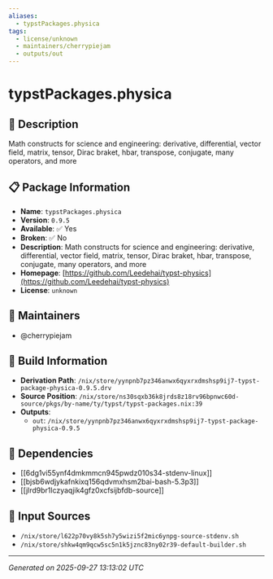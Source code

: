 ```yaml
---
aliases:
  - typstPackages.physica
tags:
  - license/unknown
  - maintainers/cherrypiejam
  - outputs/out
---
```


# typstPackages.physica

## 📝 Description

Math constructs for science and engineering: derivative, differential, vector field, matrix, tensor, Dirac braket, hbar, transpose, conjugate, many operators, and more

## 📋 Package Information

- **Name**: `typstPackages.physica`
- **Version**: `0.9.5`
- **Available**: ✅ Yes
- **Broken**: ✅ No
- **Description**: Math constructs for science and engineering: derivative, differential, vector field, matrix, tensor, Dirac braket, hbar, transpose, conjugate, many operators, and more
- **Homepage**: [https://github.com/Leedehai/typst-physics](https://github.com/Leedehai/typst-physics)
- **License**: `unknown`
## 👥 Maintainers

- @cherrypiejam


## 🔧 Build Information

- **Derivation Path**: `/nix/store/yynpnb7pz346anwx6qyxrxdmshsp9ij7-typst-package-physica-0.9.5.drv`
- **Source Position**: `/nix/store/ns30sqxb36k8jrds8z18rv96bpnwc60d-source/pkgs/by-name/ty/typst/typst-packages.nix:39`
- **Outputs**:
  - `out`:  `/nix/store/yynpnb7pz346anwx6qyxrxdmshsp9ij7-typst-package-physica-0.9.5`

## 🔗 Dependencies

- [[6dg1vi55ynf4dmkmmcn945pwdz010s34-stdenv-linux]]
- [[bjsb6wdjykafnkixq156qdvmxhsm2bai-bash-5.3p3]]
- [[jlrd9br1lczyaqjik4gfz0xcfsijbfdb-source]]

## 📁 Input Sources

- `/nix/store/l622p70vy8k5sh7y5wizi5f2mic6ynpg-source-stdenv.sh`
- `/nix/store/shkw4qm9qcw5sc5n1k5jznc83ny02r39-default-builder.sh`

---
*Generated on 2025-09-27 13:13:02 UTC*
